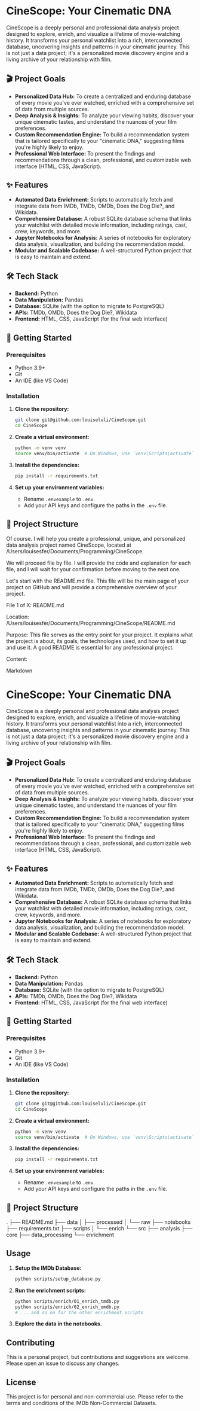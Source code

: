 # CineScope: Your Cinematic DNA

CineScope is a deeply personal and professional data analysis project designed to explore, enrich, and visualize a lifetime of movie-watching history. It transforms your personal watchlist into a rich, interconnected database, uncovering insights and patterns in your cinematic journey. This is not just a data project; it's a personalized movie discovery engine and a living archive of your relationship with film.

## 🎬 Project Goals

- **Personalized Data Hub:** To create a centralized and enduring database of every movie you've ever watched, enriched with a comprehensive set of data from multiple sources.
- **Deep Analysis & Insights:** To analyze your viewing habits, discover your unique cinematic tastes, and understand the nuances of your film preferences.
- **Custom Recommendation Engine:** To build a recommendation system that is tailored specifically to your "cinematic DNA," suggesting films you're highly likely to enjoy.
- **Professional Web Interface:** To present the findings and recommendations through a clean, professional, and customizable web interface (HTML, CSS, JavaScript).

## ✨ Features

- **Automated Data Enrichment:** Scripts to automatically fetch and integrate data from IMDb, TMDb, OMDb, Does the Dog Die?, and Wikidata.
- **Comprehensive Database:** A robust SQLite database schema that links your watchlist with detailed movie information, including ratings, cast, crew, keywords, and more.
- **Jupyter Notebooks for Analysis:** A series of notebooks for exploratory data analysis, visualization, and building the recommendation model.
- **Modular and Scalable Codebase:** A well-structured Python project that is easy to maintain and extend.

## 🛠️ Tech Stack

- **Backend:** Python
- **Data Manipulation:** Pandas
- **Database:** SQLite (with the option to migrate to PostgreSQL)
- **APIs:** TMDb, OMDb, Does the Dog Die?, Wikidata
- **Frontend:** HTML, CSS, JavaScript (for the final web interface)

## 🚀 Getting Started

### Prerequisites

- Python 3.9+
- Git
- An IDE (like VS Code)

### Installation

1.  **Clone the repository:**

    ```bash
    git clone git@github.com:louiseluli/CineScope.git
    cd CineScope
    ```

2.  **Create a virtual environment:**

    ```bash
    python -m venv venv
    source venv/bin/activate  # On Windows, use `venv\Scripts\activate`
    ```

3.  **Install the dependencies:**

    ```bash
    pip install -r requirements.txt
    ```

4.  **Set up your environment variables:**
    - Rename `.envexample` to `.env`.
    - Add your API keys and configure the paths in the `.env` file.

## 📁 Project Structure

Of course. I will help you create a professional, unique, and personalized data analysis project named CineScope, located at /Users/louisesfer/Documents/Programming/CineScope.

We will proceed file by file. I will provide the code and explanation for each file, and I will wait for your confirmation before moving to the next one.

Let's start with the README.md file. This file will be the main page of your project on GitHub and will provide a comprehensive overview of your project.

File 1 of X: README.md

Location: /Users/louisesfer/Documents/Programming/CineScope/README.md

Purpose: This file serves as the entry point for your project. It explains what the project is about, its goals, the technologies used, and how to set it up and use it. A good README is essential for any professional project.

Content:

Markdown

# CineScope: Your Cinematic DNA

CineScope is a deeply personal and professional data analysis project designed to explore, enrich, and visualize a lifetime of movie-watching history. It transforms your personal watchlist into a rich, interconnected database, uncovering insights and patterns in your cinematic journey. This is not just a data project; it's a personalized movie discovery engine and a living archive of your relationship with film.

## 🎬 Project Goals

- **Personalized Data Hub:** To create a centralized and enduring database of every movie you've ever watched, enriched with a comprehensive set of data from multiple sources.
- **Deep Analysis & Insights:** To analyze your viewing habits, discover your unique cinematic tastes, and understand the nuances of your film preferences.
- **Custom Recommendation Engine:** To build a recommendation system that is tailored specifically to your "cinematic DNA," suggesting films you're highly likely to enjoy.
- **Professional Web Interface:** To present the findings and recommendations through a clean, professional, and customizable web interface (HTML, CSS, JavaScript).

## ✨ Features

- **Automated Data Enrichment:** Scripts to automatically fetch and integrate data from IMDb, TMDb, OMDb, Does the Dog Die?, and Wikidata.
- **Comprehensive Database:** A robust SQLite database schema that links your watchlist with detailed movie information, including ratings, cast, crew, keywords, and more.
- **Jupyter Notebooks for Analysis:** A series of notebooks for exploratory data analysis, visualization, and building the recommendation model.
- **Modular and Scalable Codebase:** A well-structured Python project that is easy to maintain and extend.

## 🛠️ Tech Stack

- **Backend:** Python
- **Data Manipulation:** Pandas
- **Database:** SQLite (with the option to migrate to PostgreSQL)
- **APIs:** TMDb, OMDb, Does the Dog Die?, Wikidata
- **Frontend:** HTML, CSS, JavaScript (for the final web interface)

## 🚀 Getting Started

### Prerequisites

- Python 3.9+
- Git
- An IDE (like VS Code)

### Installation

1.  **Clone the repository:**

    ```bash
    git clone git@github.com:louiseluli/CineScope.git
    cd CineScope
    ```

2.  **Create a virtual environment:**

    ```bash
    python -m venv venv
    source venv/bin/activate  # On Windows, use `venv\Scripts\activate`
    ```

3.  **Install the dependencies:**

    ```bash
    pip install -r requirements.txt
    ```

4.  **Set up your environment variables:**
    - Rename `.envexample` to `.env`.
    - Add your API keys and configure the paths in the `.env` file.

## 📁 Project Structure

. ├── README.md ├── data │ ├── processed │ └── raw ├── notebooks ├── requirements.txt ├── scripts │ └── enrich └── src ├── analysis ├── core ├── data_processing └── enrichment

## Usage

1.  **Setup the IMDb Database:**

    ```bash
    python scripts/setup_database.py
    ```

2.  **Run the enrichment scripts:**

    ```bash
    python scripts/enrich/01_enrich_tmdb.py
    python scripts/enrich/02_enrich_omdb.py
    # ... and so on for the other enrichment scripts
    ```

3.  **Explore the data in the notebooks.**

## Contributing

This is a personal project, but contributions and suggestions are welcome. Please open an issue to discuss any changes.

## License

This project is for personal and non-commercial use. Please refer to the terms and conditions of the IMDb Non-Commercial Datasets.
